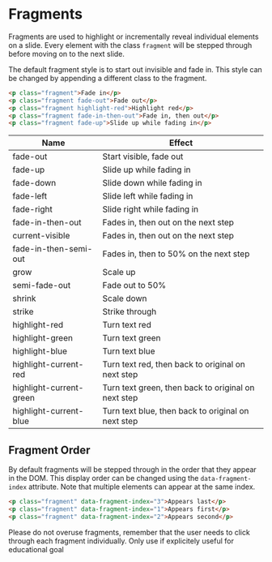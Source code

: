 # Fragments

Fragments are used to highlight or incrementally reveal individual elements on a slide. Every element with the class `fragment` will be stepped through before moving on to the next slide.

The default fragment style is to start out invisible and fade in. This style can be changed by appending a different class to the fragment.

```html
<p class="fragment">Fade in</p>
<p class="fragment fade-out">Fade out</p>
<p class="fragment highlight-red">Highlight red</p>
<p class="fragment fade-in-then-out">Fade in, then out</p>
<p class="fragment fade-up">Slide up while fading in</p>
```

| Name | Effect |
| --- | --- |
| fade-out | Start visible, fade out |
| fade-up | Slide up while fading in |
| fade-down | Slide down while fading in |
| fade-left | Slide left while fading in |
| fade-right | Slide right while fading in |
| fade-in-then-out | Fades in, then out on the next step |
| current-visible | Fades in, then out on the next step |
| fade-in-then-semi-out | Fades in, then to 50% on the next step |
| grow | Scale up |
| semi-fade-out | Fade out to 50% |
| shrink | Scale down |
| strike | Strike through |
| highlight-red | Turn text red |
| highlight-green | Turn text green |
| highlight-blue | Turn text blue |
| highlight-current-red | Turn text red, then back to original on next step |
| highlight-current-green | Turn text green, then back to original on next step |
| highlight-current-blue | Turn text blue, then back to original on next step |


## Fragment Order

By default fragments will be stepped through in the order that they appear in the DOM. This display order can be changed using the `data-fragment-index` attribute. Note that multiple elements can appear at the same index.

```html
<p class="fragment" data-fragment-index="3">Appears last</p>
<p class="fragment" data-fragment-index="1">Appears first</p>
<p class="fragment" data-fragment-index="2">Appears second</p>
```

Please do not overuse fragments, remember that the user needs to click through each fragment individually.
Only use if explicitely useful for educational goal